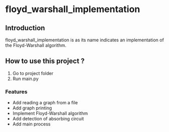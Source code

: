 # floyd_warshall_implementation

## Introduction

floyd_warshall_implementation is as its name indicates an implementation of the Floyd-Warshall algorithm.

## How to use this project ?

1. Go to project folder
2. Run main.py

### Features

- Add reading a graph from a file
- Add graph printing
- Implement Floyd-Warshall algorithm
- Add detection of absorbing circuit
- Add main process


